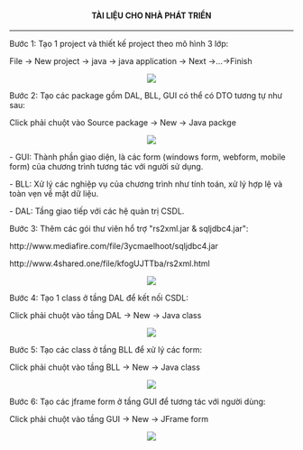<h4 color="red" align="center"> TÀI LIỆU CHO NHÀ PHÁT TRIỂN </h4>
<hr>
<p>Bước 1: Tạo 1 project và thiết kế project theo mô hình 3 lớp:</p>
<p>File -> New project -> java -> java application -> Next ->...->Finish</p>
<p align="center"><img src="https://user-images.githubusercontent.com/27814649/28240594-1b43f72a-69af-11e7-85ed-78eea7431ee8.PNG"></p>
<p>Bước 2: Tạo các package gồm DAL, BLL, GUI có thể có DTO tương tự như sau:</p>
<p>Click phải chuột vào Source package -> New -> Java packge</p>
<p align="center"><img src="https://user-images.githubusercontent.com/27814649/28240595-1d749d2e-69af-11e7-8854-3d555a9cc417.PNG"></p>
<p>- GUI: Thành phần giao diện, là các form (windows form, webform, mobile form) của chương trình tương tác với người sử dụng.</p>
<p>- BLL: Xử lý các nghiệp vụ của chương trình như tính toán, xử lý hợp lệ và toàn vẹn về mặt dữ liệu.</p>
<p>- DAL: Tầng giao tiếp với các hệ quản trị CSDL.</p>
<p>Bước 3: Thêm các gói thư viên hổ trợ "rs2xml.jar & sqljdbc4.jar":</p>
<p>http://www.mediafire.com/file/3ycmaelhoot/sqljdbc4.jar<p>
<p>http://www.4shared.one/file/kfogUJTTba/rs2xml.html<p>
<p align="center"><img src="https://user-images.githubusercontent.com/27814649/28240601-27e6ca8e-69af-11e7-96a0-58fba622ec20.PNG"></p>
<p>Bước 4: Tạo 1 class ở tầng DAL để kết nối CSDL:</p>
<p>Click phải chuột vào tầng DAL -> New -> Java class</p>
<p align="center"><img src="https://user-images.githubusercontent.com/27814649/28240597-1fe4ec80-69af-11e7-9078-c7c2debeaec1.PNG"></p>
<p>Bước 5: Tạo các class ở tầng BLL để xử lý các form:</p>
<p>Click phải chuột vào tầng BLL -> New -> Java class</p>
<p align="center"><img src="https://user-images.githubusercontent.com/27814649/28240598-2209a406-69af-11e7-85dc-c1c419ad2630.PNG"></p>
<p>Bước 6: Tạo các jframe form ở tầng GUI để tương tác với người dùng:</p>
<p>Click phải chuột vào tầng GUI -> New -> JFrame form</p>
<p align="center"><img src="https://user-images.githubusercontent.com/27814649/28240599-24e1e8aa-69af-11e7-9939-303adbb51f44.PNG"></p>

